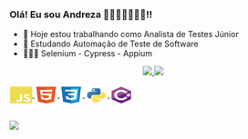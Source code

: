### Olá! Eu sou Andreza 👩🏾👩🏾‍💻👋🏾!!

- 🔭 Hoje estou trabalhando como Analista de Testes Júnior
- 🌱 Estudando Automação de Teste de Software 
- 👩🏾‍💻 Selenium - Cypress - Appium 



<div align="center">
  <a href="https://github.com/AndrezzaDias">
  <img height="180em" src="https://github-readme-stats.vercel.app/api?username=AndrezzaDias&show_icons=true&theme=dracula&include_all_commits=true&count_private=true"/>
  <img height="180em" src="https://github-readme-stats.vercel.app/api/top-langs/?username=AndrezzaDias&layout=compact&langs_count=7&theme=dracula"/>
</div>
 </div>
<div style="display: inline_block"><br>
    <img align="center" alt="And-Js" height="30" width="40" src="https://raw.githubusercontent.com/devicons/devicon/master/icons/javascript/javascript-plain.svg">
  <img align="center" alt="And-HTML" height="30" width="40" src="https://raw.githubusercontent.com/devicons/devicon/master/icons/html5/html5-original.svg">
  <img align="center" alt="And-CSS" height="30" width="40" src="https://raw.githubusercontent.com/devicons/devicon/master/icons/css3/css3-original.svg">
  <img align="center" alt="And-Python" height="30" width="40" src="https://raw.githubusercontent.com/devicons/devicon/master/icons/python/python-original.svg">
  <img align="center" alt="And-Csharp" height="30" width="40" src="https://raw.githubusercontent.com/devicons/devicon/master/icons/csharp/csharp-original.svg">

</div>

##
<div>
<a href="https://www.linkedin.com/in/andreza-dias-3186a3146/"><img src="https://img.shields.io/badge/-LinkedIn-%230077B5?style=for-the-badge&logo=linkedin&logoColor=white" target="_blank"></a> 
 
</div>

